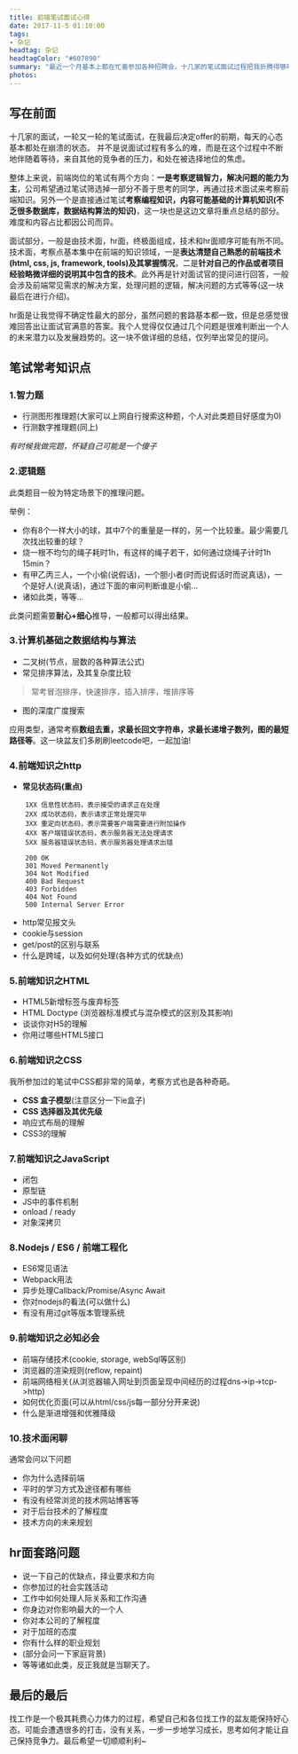 ```yaml
---
title: 前端笔试面试心得
date: 2017-11-5 01:10:00
tags: 
- 杂记
headtag: 杂记
headtagColor: "#607890"
summary: "最近一个月基本上都在忙着参加各种招聘会，十几家的笔试面试过程把我折腾得够呛。从这些过程中，也逐渐掌握了一些“套路”，这里总结下来：一方面是巩固平时忽略的知识点；另一方面是针对招聘常考点有一定程度的把控。"
photos:
---
```

## 写在前面

十几家的面试，一轮又一轮的笔试面试，在我最后决定offer的前期，每天的心态基本都处在崩溃的状态。
并不是说面试过程有多么的难，而是在这个过程中不断地伴随着等待，来自其他的竞争者的压力，和处在被选择地位的焦虑。

整体上来说，前端岗位的笔试有两个方向：**一是考察逻辑智力，解决问题的能力为主**，公司希望通过笔试筛选掉一部分不善于思考的同学，再通过技术面试来考察前端知识。另外一个是直接通过笔试**考察编程知识，内容可能基础的计算机知识(不乏很多数据库，数据结构算法的知识)**，这一块也是这边文章将重点总结的部分。难度和内容占比都因公司而异。

面试部分，一般是由技术面，hr面，终极面组成，技术和hr面顺序可能有所不同。技术面，考察点基本集中在前端的知识领域，一是**表达清楚自己熟悉的前端技术(html, css, js, framework, tools)及其掌握情况**，二是**针对自己的作品或者项目经验略微详细的说明其中包含的技术**。此外再是针对面试官的提问进行回答，一般会涉及前端常见需求的解决方案，处理问题的逻辑，解决问题的方式等等(这一块最后在进行介绍)。

hr面是让我觉得不确定性最大的部分，虽然问题的套路基本都一致，但是总感觉很难回答出让面试官满意的答案。我个人觉得仅仅通过几个问题是很难判断出一个人的未来潜力以及发展趋势的。这一块不做详细的总结，仅列举出常见的提问。

## 笔试常考知识点

### 1.智力题

* 行测图形推理题(大家可以上网自行搜索这种题，个人对此类题目好感度为0)
* 行测数字推理题(同上)

*有时候我做完题，怀疑自己可能是一个傻子*

### 2.逻辑题

此类题目一般为特定场景下的推理问题。

举例：
* 你有8个一样大小的球，其中7个的重量是一样的，另一个比较重。最少需要几次找出较重的球？
* 烧一根不均匀的绳子耗时1h，有这样的绳子若干，如何通过烧绳子计时1h 15min？
* 有甲乙丙三人，一个小偷(说假话)，一个胆小者(时而说假话时而说真话)，一个是好人(说真话)，通过下面的审问判断谁是小偷...
* 诸如此类，等等...

此类问题需要**耐心+细心**推导，一般都可以得出结果。


### 3.计算机基础之数据结构与算法

* 二叉树(节点，层数的各种算法公式)
* 常见排序算法，及其复杂度比较 

> 常考冒泡排序，快速排序，插入排序，堆排序等

* 图的深度广度搜索

应用类型，通常考察**数组去重，求最长回文字符串，求最长递增子数列，图的最短路径等**。这一块盆友们多刷刷leetcode吧，一起加油!

### 4.前端知识之http

* **常见状态码(重点)**

```
    1XX 信息性状态码，表示接受的请求正在处理
    2XX 成功状态码，表示请求正常处理完毕
    3XX 重定向状态码，表示需要客户端需要进行附加操作
    4XX 客户端错误状态码，表示服务器无法处理请求
    5XX 服务器错误状态码，表示服务器处理请求出错

    200 OK
    301 Moved Permanently
    304 Not Modified
    400 Bad Request
    403 Forbidden
    404 Not Found
    500 Internal Server Error
```

* http常见报文头
* cookie与session
* get/post的区别与联系
* 什么是跨域，以及如何处理(各种方式的优缺点)

### 5.前端知识之HTML

* HTML5新增标签与废弃标签
* HTML Doctype (浏览器标准模式与混杂模式的区别及其影响)
* 谈谈你对H5的理解
* 你用过哪些HTML5接口

### 6.前端知识之CSS

我所参加过的笔试中CSS都非常的简单，考察方式也是各种奇葩。

* **CSS 盒子模型**(注意区分一下ie盒子)
* **CSS 选择器及其优先级**
* 响应式布局的理解
* CSS3的理解

### 7.前端知识之JavaScript

* 闭包
* 原型链
* JS中的事件机制
* onload / ready
* 对象深拷贝

### 8.Nodejs / ES6 / 前端工程化

* ES6常见语法
* Webpack用法
* 异步处理Callback/Promise/Async Await
* 你对nodejs的看法(可以做什么)
* 有没有用过git等版本管理系统

### 9.前端知识之必知必会

* 前端存储技术(cookie, storage, webSql等区别)
* 浏览器的渲染规则(reflow, repaint)
* 前端网络相关(从浏览器输入网址到页面呈现中间经历的过程dns->ip->tcp->http)
* 如何优化页面(可以从html/css/js每一部分分开来说)
* 什么是渐进增强和优雅降级

### 10.技术面闲聊

通常会问以下问题

* 你为什么选择前端
* 平时的学习方式及途径都有哪些
* 有没有经常浏览的技术网站博客等
* 对于后台技术的了解程度
* 技术方向的未来规划

## hr面套路问题

* 说一下自己的优缺点，择业要求和方向
* 你参加过的社会实践活动
* 工作中如何处理人际关系和工作沟通
* 你身边对你影响最大的一个人
* 你对本公司的了解程度
* 对于加班的态度
* 你有什么样的职业规划
* (部分会问一下家庭背景)
* 等等诸如此类，反正我就是当聊天了。


## 最后的最后

找工作是一个极其耗费心力体力的过程，希望自己和各位找工作的盆友能保持好心态。可能会遭遇很多的打击，没有关系，一步一步地学习成长，思考如何才能让自己保持竞争力。最后希望一切顺顺利利~